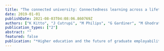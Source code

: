 ```yaml
---
title: "The connected university: Connectedness learning across a lifetime"
date: 2019-01-01
publishDate: 2021-08-03T04:08:06.860769Z
authors: ["K Kitto", "J Cutrupi", "M Philips", "G Gardiner", "M Ghodrati", "SB Shum"]
publication_types: ["2"]
abstract: ""
featured: false
publication: "*Higher education and the future of graduate employability*"
---
```


